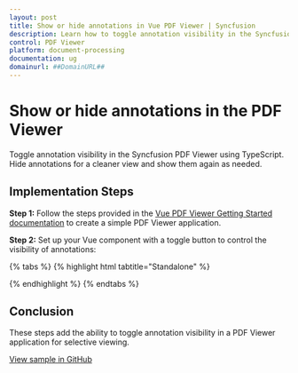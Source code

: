 ```yaml
---
layout: post
title: Show or hide annotations in Vue PDF Viewer | Syncfusion
description: Learn how to toggle annotation visibility in the Syncfusion Vue PDF Viewer by exporting and importing annotations.
control: PDF Viewer
platform: document-processing
documentation: ug
domainurl: ##DomainURL##
---
```


# Show or hide annotations in the PDF Viewer

Toggle annotation visibility in the Syncfusion PDF Viewer using TypeScript. Hide annotations for a cleaner view and show them again as needed.

## Implementation Steps

**Step 1:** Follow the steps provided in the [Vue PDF Viewer Getting Started documentation](https://help.syncfusion.com/document-processing/pdf/pdf-viewer/vue/getting-started) to create a simple PDF Viewer application.

**Step 2:** Set up your Vue component with a toggle button to control the visibility of annotations:

{% tabs %}
{% highlight html tabtitle="Standalone" %}
<template>
<div id="app">
<button id="hideBtn" v-on:click="hideAnnotations">Hide Annotations</button>
<button id="unhideBtn" v-on:click="unhideAnnotations">Show Annotations</button>
<ejs-pdfviewer
id="pdfViewer"
ref="pdfviewer"
:documentPath="documentPath"
:resourceUrl="resourceUrl">
</ejs-pdfviewer>
</div>
</template>

<script>
import {
  PdfViewerComponent,
  Toolbar,
  Magnification,
  Navigation,
  LinkAnnotation,
  BookmarkView,
  ThumbnailView,
  Print,
  TextSelection,
  TextSearch,
  Annotation,
  FormFields,
  FormDesigner,
  PageOrganizer
} from '@syncfusion/ej2-vue-pdfviewer';

export default {
  name: 'app',
  components: {
    'ejs-pdfviewer': PdfViewerComponent,
  },
  data() {
    return {
      documentPath: "https://cdn.syncfusion.com/content/pdf/pdf-succinctly.pdf",
      resourceUrl: "https://cdn.syncfusion.com/ej2/31.2.2/dist/ej2-pdfviewer-lib",
      exportObject: "",
      annotationsVisible: true
    };
  },
  provide: {
    PdfViewer: [
      Toolbar, Magnification, Navigation, LinkAnnotation, BookmarkView,
      ThumbnailView, Print, TextSelection, TextSearch, Annotation, FormFields, FormDesigner, PageOrganizer
    ]
  },
  methods: {
    async hideAnnotations() {
      const viewer = this.$refs.pdfviewer.ej2Instances;
      try {
        const value = await viewer.exportAnnotationsAsObject();
        this.exportObject = JSON.stringify(value); // Convert object to string for later use
        viewer.deleteAnnotations();
      } catch (error) {
        console.error('Error hiding annotations:', error);
      }
    },
    unhideAnnotations() {
      const viewer = this.$refs.pdfviewer.ej2Instances;
      if (this.exportObject) {
        const parsedObject = JSON.parse(this.exportObject);
        viewer.importAnnotation(JSON.parse(parsedObject));
      }
    }
  }
};
</script>
{% endhighlight %}
{% endtabs %}

## Conclusion

These steps add the ability to toggle annotation visibility in a PDF Viewer application for selective viewing.

[View sample in GitHub](https://github.com/SyncfusionExamples/vue-pdf-viewer-examples/tree/master/How%20to)
